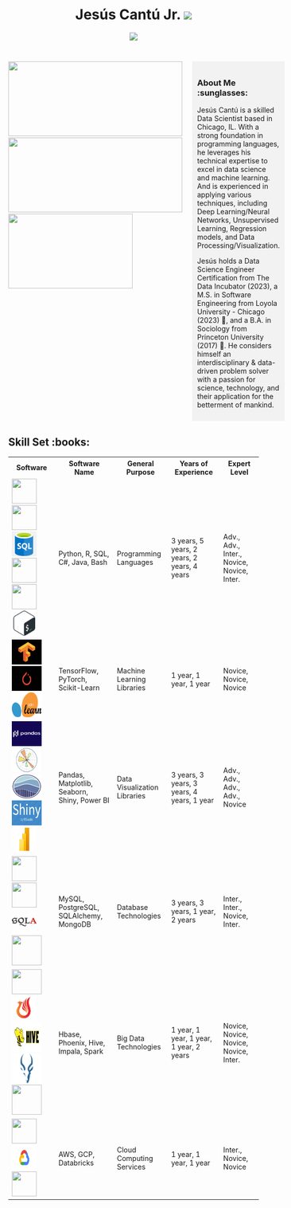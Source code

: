 <h1 align="center"> Jesús Cantú Jr. <img src="https://media.giphy.com/media/hvRJCLFzcasrR4ia7z/giphy.gif" width="35"></h1>

<p align="center">
  <a href="https://github.com/fairyland0926">
    <img src="https://readme-typing-svg.herokuapp.com/?lines=Researcher;Data%20Scientist;Software%20Engineer;Data%20Engineer;5%2B%20years%20of%20coding%20and%20data%20analytics%20experience;Data%20Science%20for%20Social%20Good;Always%20learning%20new%20tech&font=Pacifico&center=true&width=950&height=80&color=D35400&vCenter=true&size=45&speed=120">
  </a>
</p>

<h1 align="center"></h1>

<div style="display: flex; justify-content: flex-start;">
  <!-- Images aligned to the left -->
  <div style="margin-right: 20px;">
    <img src="https://github-readme-stats.vercel.app/api?username=jesusc1&count_private=true&show_icons=true&theme=dark" width="350" height="150">
    <img src="https://github-readme-stats.vercel.app/api/top-langs/?username=jesusc1&layout=compact&theme=dark&langs_count=10" width="350" height="150">
    <img src="https://media.giphy.com/media/13HBDT4QSTpveU/giphy.gif" width="250" height="150">
  </div>
  <!-- About Me section on the right -->
  <div style="width: 300px; background-color: #f2f2f2; padding: 10px;">
    <h3>About Me :sunglasses:</h3>
    <p>Jesús Cantú is a skilled Data Scientist based in Chicago, IL. With a strong foundation in programming languages, he leverages his technical expertise to excel in data science and machine learning. And is experienced in applying various techniques, including Deep Learning/Neural Networks, Unsupervised Learning, Regression models, and Data Processing/Visualization.

Jesús holds a Data Science Engineer Certification from The Data Incubator (2023), a M.S. in Software Engineering from Loyola University - Chicago (2023) :wolf:, and a B.A. in Sociology from Princeton University (2017) :tiger:. He considers himself an interdisciplinary & data-driven problem solver with a passion for science, technology, and their application for the betterment of mankind.</p>
  </div>
</div>


<h2 font-weight="bold">Skill Set :books:</h2>
<!-- Heading 2 element with the text "Software Skills" -->

<table>
  <tr>
    <th>Software</th>
    <th>Software Name</th>
    <th>General Purpose</th>
    <th>Years of Experience</th>
    <th>Expert Level</th>
  </tr>
  <tr>
    <td>
      <img src="https://cdn.iconscout.com/icon/free/png-256/python-2-226051.png" width="50" height="50">
      <img src="https://www.r-project.org/logo/Rlogo.png" width="50" height="50">
      <img src="libraryImages/sql.png" width="50" height="50">
      <img src="https://cdn.iconscout.com/icon/free/png-256/csharp-1-1175241.png" width="50" height="50">
      <img src="https://cdn.iconscout.com/icon/free/png-256/java-60-1174953.png" width="50" height="50">
      <img src="libraryImages/bash.png" width="50" height="50">
    </td>
    <td>Python, R, SQL, C#, Java, Bash</td>
    <td>Programming Languages</td>
    <td>3 years, 5 years, 2 years, 2 years, 4 years</td>
    <td>Adv., Adv., Inter., Novice, Novice, Inter.</td>
    </td>
  </tr>
  <tr>
    <td>
      <img src="libraryImages/tensorflow.png" width="60" height="50">
      <img src="libraryImages/pytorch.png" width="60" height="50">
      <img src="libraryImages/scikit_learn.png" width="60" height="50">
    </td>
    <td>TensorFlow, PyTorch, Scikit-Learn</td>
    <td>Machine Learning Libraries</td>
    <td>1 year, 1 year, 1 year</td>
    <td>Novice, Novice, Novice</td>
    </td>
  </tr>
  <tr>
    <td>
      <img src="libraryImages/pandas.png" width="60" height="50">
      <img src="libraryImages/matplotlib.png" width="60" height="50">
      <img src="libraryImages/seaborn.png" width="60" height="50">
      <img src="libraryImages/shiny.png" width="60" height="50">
      <img src="libraryImages/powerb_BI.png" width="50" height="50">
    </td>
    <td>Pandas, Matplotlib, Seaborn, Shiny, Power BI</td>
    <td>Data Visualization Libraries</td>
    <td>3 years, 3 years, 3 years, 4 years, 1 year</td>
    <td>Adv., Adv., Adv., Adv., Novice</td>
    </td>
  </tr>
  <tr>
    <td>
      <img src="https://www.mysql.com/common/logos/logo-mysql-170x115.png" width="50" height="50"> 
      <img src="https://www.postgresql.org/media/img/about/press/elephant.png" width="50" height="50"> 
      <img src="libraryImages/sql_alchemy.png" width="50" height="50"> 
      <img src="https://cdn.iconscout.com/icon/free/png-256/mongodb-5-1175140.png" width="60" height="60"> 
    </td>
    <td>MySQL, PostgreSQL, SQLAlchemy, MongoDB</td>
    <td>Database Technologies</td>
    <td>3 years, 3 years, 1 year, 2 years</td>
    <td>Inter., Inter., Novice, Inter.</td>
    </td>
     </td>
  </tr>
  <tr>
    <td>
      <img src="https://hbase.apache.org/images/hbase_logo_with_orca_large.png" width="60" height="50"> 
      <img src="libraryImages/apache_phoenix.png" width="50" height="50">
      <img src="libraryImages/hive.png" width="60" height="60">
      <img src="libraryImages/impala.png" width="60" height="60">
      <img src="https://spark.apache.org/images/spark-logo-trademark.png" width="60" height="60">
    </td>
    <td>Hbase, Phoenix, Hive, Impala, Spark</td>
    <td>Big Data Technologies</td>
    <td>1 year, 1 year, 1 year, 1 year, 2 years</td>
    <td>Novice, Novice, Novice, Novice, Inter.</td>
    </td>
  </tr>
  <tr>
   </td>
  </tr>
  <tr>
    <td>
      <img src="https://cdn.iconscout.com/icon/free/png-256/amazon-web-services-1869025-1583149.png" width="50" height="50">
      <img src="libraryImages/gcs.png" width="50" height="50">
      <img src="ibraryImages/databricks.png" width="50" height="50">
    </td>
    <td>AWS, GCP, Databricks</td>
    <td>Cloud Computing Services</td>
    <td>1 year, 1 year, 1 year</td>
    <td>Inter., Novice, Novice</td>
    </td>
  </tr>
  <tr>
  <table>
  

